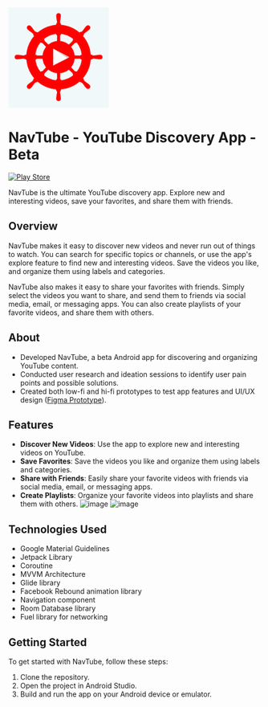 
<img src="app/src/main/ic_launcher-playstore.png" alt="APP logo" width="200" height="200">

# NavTube - YouTube Discovery App -Beta

[![Play Store](https://img.shields.io/badge/Download%20on-Google%20Play-blue?logo=google-play&logoColor=white)](https://play.google.com/store/apps/details?id=com.abd4ll4h.navtube)

NavTube is the ultimate YouTube discovery app. Explore new and interesting videos, save your favorites, and share them with friends.

## Overview

NavTube makes it easy to discover new videos and never run out of things to watch. You can search for specific topics or channels, or use the app's explore feature to find new and interesting videos. Save the videos you like, and organize them using labels and categories.

NavTube also makes it easy to share your favorites with friends. Simply select the videos you want to share, and send them to friends via social media, email, or messaging apps. You can also create playlists of your favorite videos, and share them with others.

## About

- Developed NavTube, a beta Android app for discovering and organizing YouTube content.
- Conducted user research and ideation sessions to identify user pain points and possible solutions.
- Created both low-fi and hi-fi prototypes to test app features and UI/UX design ([Figma Prototype](https://www.figma.com/file/k0mxadhpuaysmno1YigKLe/NavTube?type=design&node-id=45%3A203&mode=design&t=3Sdutk8Gv1ENKT8E-1)).

## Features

- **Discover New Videos**: Use the app to explore new and interesting videos on YouTube.
- **Save Favorites**: Save the videos you like and organize them using labels and categories.
- **Share with Friends**: Easily share your favorite videos with friends via social media, email, or messaging apps.
- **Create Playlists**: Organize your favorite videos into playlists and share them with others.
![image](https://github.com/4bd4ll4h/navTube/assets/70519170/40ff189c-a900-40d3-abd2-aa488d8e3a86)
![image](https://github.com/4bd4ll4h/navTube/assets/70519170/fdc51f8d-3a25-4777-ba7c-6f7e7843392b)


## Technologies Used

- Google Material Guidelines
- Jetpack Library
- Coroutine
- MVVM Architecture
- Glide library
- Facebook Rebound animation library
- Navigation component
- Room Database library
- Fuel library for networking

## Getting Started

To get started with NavTube, follow these steps:

1. Clone the repository.
2. Open the project in Android Studio.
3. Build and run the app on your Android device or emulator.


